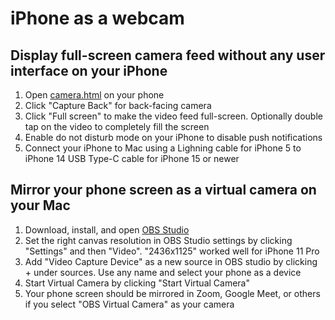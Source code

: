 # iPhone as a webcam

## Display full-screen camera feed without any user interface on your iPhone

1. Open [camera.html](https://timmmm5012.github.io/iphone-as-a-webcam/camera.html) on your phone
2. Click "Capture Back" for back-facing camera
3. Click "Full screen" to make the video feed full-screen. Optionally double tap on the video to completely fill the screen
4. Enable do not disturb mode on your iPhone to disable push notifications
5. Connect your iPhone to Mac using a
   Lighning cable for iPhone 5 to iPhone 14
   USB Type-C cable for iPhone 15 or newer 

## Mirror your phone screen as a virtual camera on your Mac
1. Download, install, and open [OBS Studio](https://obsproject.com/)
2. Set the right canvas resolution in OBS Studio settings by clicking "Settings" and then "Video". "2436x1125" worked well for iPhone 11 Pro
3. Add "Video Capture Device" as a new source in OBS studio by clicking + under sources. Use any name and select your phone as a device
4. Start Virtual Camera by clicking "Start Virtual Camera"
5. Your phone screen should be mirrored in Zoom, Google Meet, or others if you select "OBS Virtual Camera" as your camera
